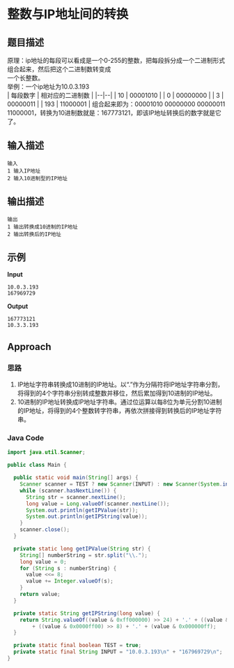 
# 整数与IP地址间的转换
## 题目描述
原理：ip地址的每段可以看成是一个0-255的整数，把每段拆分成一个二进制形式组合起来，然后把这个二进制数转变成  
一个长整数。  
举例：一个ip地址为10.0.3.193  
| 每段数字 | 相对应的二进制数   |
|--|--|
| 10 | 00001010 |
| 0 | 00000000 |
| 3 | 00000011 |
| 193 | 11000001 |
组合起来即为：00001010 00000000 00000011 11000001，转换为10进制数就是：167773121，即该IP地址转换后的数字就是它了。
## 输入描述
```
输入  
1 输入IP地址  
2 输入10进制型的IP地址
```
##  输出描述
```
输出  
1 输出转换成10进制的IP地址  
2 输出转换后的IP地址
```
## 示例
**Input**
```
10.0.3.193
167969729
```
**Output**
```
167773121
10.3.3.193
```
## Approach
### 思路
1. IP地址字符串转换成10进制的IP地址。以“.”作为分隔符将IP地址字符串分割，将得到的4个字符串分别转成整数并移位，然后累加得到10进制的IP地址。
2. 10进制的IP地址转换成IP地址字符串。通过位运算以每8位为单元分割10进制的IP地址，将得到的4个整数转字符串，再依次拼接得到转换后的IP地址字符串。
### Java Code
``` Java
import java.util.Scanner;

public class Main {

  public static void main(String[] args) {
    Scanner scanner = TEST ? new Scanner(INPUT) : new Scanner(System.in);
    while (scanner.hasNextLine()) {
      String str = scanner.nextLine();
      long value = Long.valueOf(scanner.nextLine());
      System.out.println(getIPValue(str));
      System.out.println(getIPString(value));
    }
    scanner.close();
  }

  private static long getIPValue(String str) {
    String[] numberString = str.split("\\.");
    long value = 0;
    for (String s : numberString) {
      value <<= 8;
      value += Integer.valueOf(s);
    }
    return value;
  }

  private static String getIPString(long value) {
    return String.valueOf((value & 0xff000000) >> 24) + '.' + ((value & 0x00ff0000) >> 16) + '.'
        + ((value & 0x0000ff00) >> 8) + '.' + (value & 0x000000ff);
  }

  private static final boolean TEST = true;
  private static final String INPUT = "10.0.3.193\n" + "167969729\n";
}
```

<!--stackedit_data:
eyJoaXN0b3J5IjpbLTIwNjIyMTEyOF19
-->